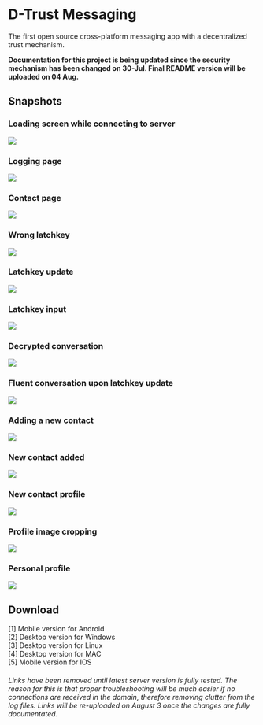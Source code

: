 # D-Trust Messaging
The first open source cross-platform messaging app with a decentralized trust mechanism.

**Documentation for this project is being updated since the security mechanism has been changed on 30-Jul. Final README version will be uploaded on 04 Aug.**

## Snapshots

### Loading screen while connecting to server
![](d_trust_images/1_loading_screen.png)

### Logging page
![](d_trust_images/2_login_screen.png)

### Contact page
![](d_trust_images/3_contacts_view.png)

### Wrong latchkey
![](d_trust_images/4_wrong_latchkey.png)

### Latchkey update
![](d_trust_images/5_latchkey_box.png)

### Latchkey input
![](d_trust_images/6_introducing_latchkey.png)

### Decrypted conversation
![](d_trust_images/7_correct_latchkey.png)

### Fluent conversation upon latchkey update
![](d_trust_images/7_reply.png)

### Adding a new contact
![](d_trust_images/10_new_contact.png)

### New contact added
![](d_trust_images/11_new_contact_page.png)

### New contact profile
![](d_trust_images/12_new_contact_profile.png)

### Profile image cropping
![](d_trust_images/13_image_processing.png)

### Personal profile
![](d_trust_images/14_personal_profile.png)

## Download
[1] Mobile version for Android<br/>
[2] Desktop version for Windows<br/>
[3] Desktop version for Linux<br/>
[4] Desktop version for MAC<br/>
[5] Mobile version for IOS<br/>

###### Links have been removed until latest server version is fully tested. The reason for this is that proper troubleshooting will be much easier if no connections are received in the domain, therefore removing clutter from the log files. Links will be re-uploaded on August 3 once the changes are fully documentated.
